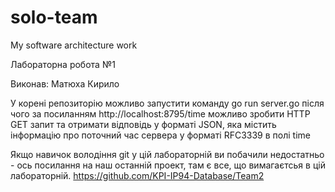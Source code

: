 # solo-team
My software architecture work

Лабораторна робота №1

Виконав:
Матюха Кирило

У корені репозиторію можливо запустити команду go run server.go після чого за посиланням http://localhost:8795/time можливо зробити HTTP GET запит та отримати відповідь у форматі JSON, яка містить інформацію про поточний час сервера у форматі RFC3339 в полі time

Якщо навичок володіння git у цій лабораторній ви побачили недостатньо - ось посилання на наш останній проект, там є все, що вимагаєтсья в цій лабораторній. https://github.com/KPI-IP94-Database/Team2
